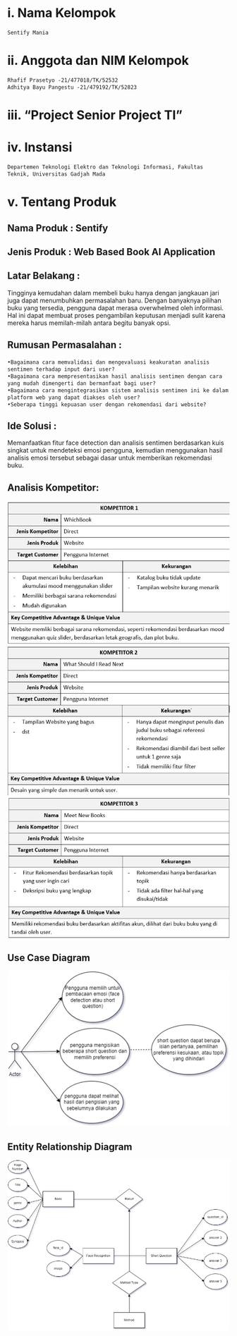 # **i. Nama Kelompok**
    Sentify Mania

# **ii. Anggota dan NIM Kelompok**
    Rhafif Prasetyo -21/477018/TK/52532
    Adhitya Bayu Pangestu -21/479192/TK/52823

# **iii. “Project Senior Project TI”**
# **iv. Instansi**
    Departemen Teknologi Elektro dan Teknologi Informasi, Fakultas
    Teknik, Universitas Gadjah Mada

# **v. Tentang Produk**
## Nama Produk : Sentify

## Jenis Produk : Web Based Book AI Application

## Latar Belakang : 
Tingginya kemudahan dalam membeli buku hanya dengan jangkauan jari juga dapat menumbuhkan permasalahan baru. Dengan banyaknya pilihan buku yang tersedia, pengguna dapat merasa overwhelmed oleh informasi. Hal ini dapat membuat proses pengambilan keputusan menjadi sulit karena mereka harus memilah-milah antara begitu banyak opsi.

## Rumusan Permasalahan :
    •Bagaimana cara memvalidasi dan mengevaluasi keakuratan analisis sentimen terhadap input dari user?
    •Bagaimana cara mempresentasikan hasil analisis sentimen dengan cara yang mudah dimengerti dan bermanfaat bagi user?
    •Bagaimana cara mengintegrasikan sistem analisis sentimen ini ke dalam platform web yang dapat diakses oleh user?
    •Seberapa tinggi kepuasan user dengan rekomendasi dari website?

## Ide Solusi : 
Memanfaatkan fitur face detection dan analisis sentimen berdasarkan kuis singkat untuk mendeteksi emosi pengguna, kemudian menggunakan hasil analisis emosi tersebut sebagai dasar untuk memberikan rekomendasi buku.

## Analisis Kompetitor: 
![Competito1](assets\comp1.jpg)
![Competito2](assets\comp2.jpg)
![Competito3](assets\comp3.jpg)

## Use Case Diagram
![use](assets\use-sentify.png)
## Entity Relationship Diagram
![erd](assets\erd-sentify.png)

